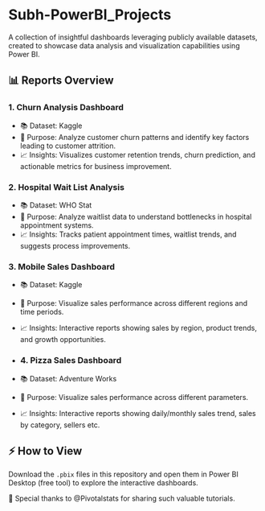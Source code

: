 # Subh-PowerBI_Projects
A collection of insightful dashboards leveraging publicly available datasets, created to showcase data analysis and visualization capabilities using Power BI.

## 📊 Reports Overview

### 1. Churn Analysis Dashboard
- 📚 Dataset: Kaggle
- 🎯 Purpose: Analyze customer churn patterns and identify key factors leading to customer attrition.  
- 📈 Insights: Visualizes customer retention trends, churn prediction, and actionable metrics for business improvement.

### 2. Hospital Wait List Analysis
- 📚 Dataset: WHO Stat 
- 🎯 Purpose: Analyze waitlist data to understand bottlenecks in hospital appointment systems.  
- 📈 Insights: Tracks patient appointment times, waitlist trends, and suggests process improvements.

### 3. Mobile Sales Dashboard
- 📚 Dataset: Kaggle  
- 🎯 Purpose: Visualize sales performance across different regions and time periods.  
- 📈 Insights: Interactive reports showing sales by region, product trends, and growth opportunities.

- ### 4. Pizza Sales Dashboard
- 📚 Dataset: Adventure Works
- 🎯 Purpose: Visualize sales performance across different parameters.  
- 📈 Insights: Interactive reports showing daily/monthly sales trend, sales by category, sellers etc.

## ⚡ How to View
Download the `.pbix` files in this repository and open them in Power BI Desktop (free tool) to explore the interactive dashboards.

🙏 Special thanks to @Pivotalstats for sharing such valuable tutorials.


